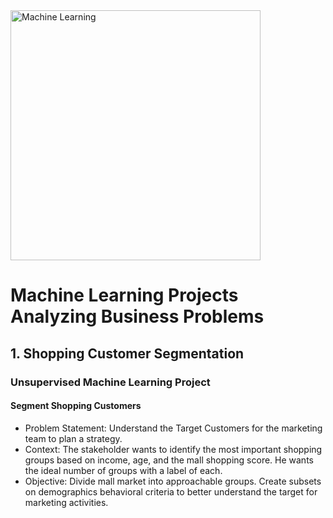 <img align="center" alt="Machine Learning" width="400px" style="padding-right:10px;" src="https://github.com/EmaStehr/Machine-Learning-Algorithms/assets/114269507/8ead2c03-f220-43ae-ac36-4070d2ba41b9"/>

# Machine Learning Projects Analyzing Business Problems 

## 1. Shopping Customer Segmentation 
### Unsupervised Machine Learning Project

#### Segment Shopping Customers 

- Problem Statement: Understand the Target Customers for the marketing team to plan a strategy.
- Context: The stakeholder wants to identify the most important shopping groups based on income, age, and the mall shopping score. He wants the ideal number of groups with a label of each. 
- Objective: Divide mall market into approachable groups. Create subsets on demographics behavioral criteria to better understand the target for marketing activities.
